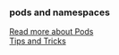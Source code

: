 ### pods and namespaces

[Read more about Pods](https://kubernetes.io/docs/concepts/workloads/pods/)
</br>
[Tips and Tricks](https://github.com/amitk-vmware/CKAD-exercises-and-solutions/blob/master/tips_and_tricks.md)
